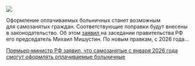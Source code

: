 <!--2025-10-10 13:32:36-->
<div class="yb">
  <div class="rss habr"><img src="https://habrastorage.org/getpro/habr/upload_files/f8f/ffb/d61/f8fffbd617e573ed61886aa87aad11f9.jpg" /><p>Оформление оплачиваемых больничных станет возможным для&nbsp;самозанятых граждан. Соответствующие поправки будут внесены в&nbsp;законодательство. Об&nbsp;этом <a href="https://tass.ru/obschestvo/25298819" rel="noopener noreferrer nofollow">заявил </a>на&nbsp;заседании правительства РФ его председатель Михаил Мишустин. По&nbsp;новым правкам, с 2026&nbsp;года... <p class="titl"><a href="https://habr.com/ru/news/955400/?utm_source=habrahabr&utm_medium=rss&utm_campaign=955400">Премьер‑министр РФ заявил, что самозанятые с января 2026 года смогут оформлять оплачиваемые больничные</a></p></div>
</div>
